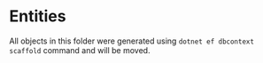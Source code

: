 ﻿# Entities

All objects in this folder were generated using `dotnet ef dbcontext scaffold` command and will be moved. 